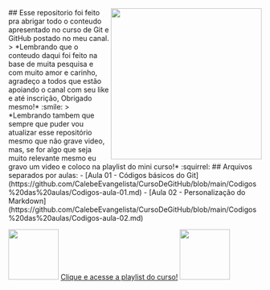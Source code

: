 <img src="https://i.imgur.com/qngJv3q.png" align="right" width="300">
## Esse repositorio foi feito pra abrigar todo o conteudo apresentado no curso de Git e GitHub postado no meu canal.
> *Lembrando que o conteudo daqui foi feito na base de muita pesquisa e com muito amor e carinho, agradeço a todos que estão apoiando o canal com seu like e até inscrição, Obrigado mesmo!* :smile: 
> *Lembrando tambem que sempre que puder vou atualizar esse repositório mesmo que não grave video, mas, se for algo que seja muito relevante mesmo eu gravo um video e coloco na playlist do mini curso!* :squirrel:
## Arquivos separados por aulas:
 - [Aula 01 - Códigos básicos do Git](https://github.com/CalebeEvangelista/CursoDeGitHub/blob/main/Codigos%20das%20aulas/Codigos-aula-01.md) 
 - [Aula 02 - Personalização do Markdown](https://github.com/CalebeEvangelista/CursoDeGitHub/blob/main/Codigos%20das%20aulas/Codigos-aula-02.md)

<img src="https://i.imgur.com/qngJv3q.png" width="100"></h2> [Clique e acesse a playlist do curso!](https://www.youtube.com/playlist?list=PLBwyuonjf0zxFSRZWw9XVL08JOQoqYUBy) <img src="https://i.imgur.com/qngJv3q.png" width="100"></h2> 
